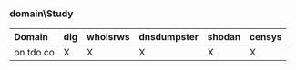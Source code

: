 ### domain\Study

| Domain    | dig   | whoisrws   | dnsdumpster   | shodan   | censys   |
|:----------|:------|:-----------|:--------------|:---------|:---------|
| on.tdo.co | X     | X          | X             | X        | X        |